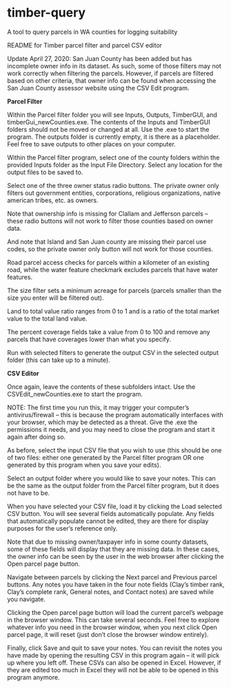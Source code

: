 # timber-query
A tool to query parcels in WA counties for logging suitability

README for Timber parcel filter and parcel CSV editor

Update April 27, 2020: San Juan County has been added but has incomplete owner info in its dataset. As such, some of those filters may not work correctly when filtering the parcels. However, if parcels are filtered based on other criteria, that owner info can be found when accessing the San Juan County assessor website using the CSV Edit program.

**Parcel Filter**

Within the Parcel filter folder you will see Inputs, Outputs, TimberGUI, and timberGui_newCounties.exe. The contents of the Inputs and TimberGUI folders should not be moved or changed at all. Use the .exe to start the program. The outputs folder is currently empty, it is there as a placeholder. Feel free to save outputs to other places on your computer.

Within the Parcel filter program, select one of the county folders within the provided Inputs folder as the Input File Directory. Select any location for the output files to be saved to.
 

Select one of the three owner status radio buttons. The private owner only filters out government entities, corporations, religious organizations, native american tribes, etc. as owners.

Note that ownership info is missing for Clallam and Jefferson parcels – these radio buttons will not work to filter those counties based on owner data.

And note that Island and San Juan county are missing their parcel use codes, so the private owner only button will not work for those counties.

Road parcel access checks for parcels within a kilometer of an existing road, while the water feature checkmark excludes parcels that have water features.

The size filter sets a minimum acreage for parcels (parcels smaller than the size you enter will be filtered out).

Land to total value ratio ranges from 0 to 1 and is a ratio of the total market value to the total land value.

The percent coverage fields take a value from 0 to 100 and remove any parcels that have coverages lower than what you specify.

Run with selected filters to generate the output CSV in the selected output folder (this can take up to a minute).


**CSV Editor**

Once again, leave the contents of these subfolders intact. Use the CSVEdit_newCounties.exe to start the program.

NOTE: The first time you run this, it may trigger your computer’s antivirus/firewall – this is because the program automatically interfaces with your browser, which may be detected as a threat. Give the .exe the permissions it needs, and you may need to close the program and start it again after doing so.

As before, select the input CSV file that you wish to use (this should be one of two files: either one generated by the Parcel filter program OR one generated by this program when you save your edits).

 

Select an output folder where you would like to save your notes. This can be the same as the output folder from the Parcel filter program, but it does not have to be.

When you have selected your CSV file, load it by clicking the Load selected CSV button. You will see several fields automatically populate. Any fields that automatically populate cannot be edited, they are there for display purposes for the user’s reference only.

Note that due to missing owner/taxpayer info in some county datasets, some of these fields will display that they are missing data. In these cases, the owner info can be seen by the user in the web browser after clicking the Open parcel page button.

Navigate between parcels by clicking the Next parcel and Previous parcel buttons. Any notes you have taken in the four note fields (Clay’s timber rank, Clay’s complete rank, General notes, and Contact notes) are saved while you navigate.

Clicking the Open parcel page button will load the current parcel’s webpage in the browser window. This can take several seconds. Feel free to explore whatever info you need in the browser window, when you next click Open parcel page, it will reset (just don’t close the browser window entirely).

Finally, click Save and quit to save your notes. You can revisit the notes you have made by opening the resulting CSV in this program again – it will pick up where you left off. These CSVs can also be opened in Excel. However, if they are edited too much in Excel they will not be able to be opened in this program anymore.
